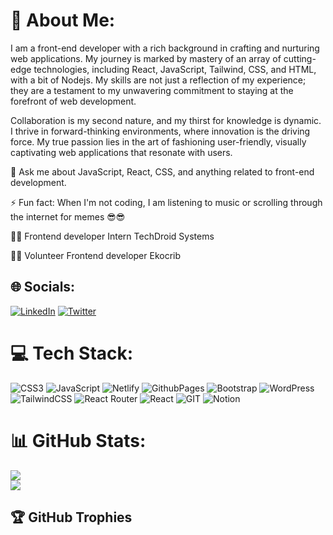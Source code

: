 # 💫 About Me:
I am a front-end developer with a rich background in crafting and nurturing web applications. My journey is marked by mastery of an array of cutting-edge technologies, including React, JavaScript, Tailwind, CSS, and HTML, with a bit of Nodejs. My skills are not just a reflection of my experience; they are a testament to my unwavering commitment to staying at the forefront of web development.

Collaboration is my second nature, and my thirst for knowledge is dynamic. I thrive in forward-thinking environments, where innovation is the driving force. My true passion lies in the art of fashioning user-friendly, visually captivating web applications that resonate with users.

💬 Ask me about JavaScript, React, CSS, and anything related to front-end development.

⚡ Fun fact: When I'm not coding, I am listening to music or scrolling through the internet for memes 😎😎

👨‍💻 Frontend developer Intern TechDroid Systems

👨‍💻 Volunteer Frontend developer Ekocrib


## 🌐 Socials:
[![LinkedIn](https://img.shields.io/badge/LinkedIn-%230077B5.svg?logo=linkedin&logoColor=white)](https://www.linkedin.com/in/akinuliolaakinbobola/) [![Twitter](https://img.shields.io/badge/Twitter-%231DA1F2.svg?logo=Twitter&logoColor=white)](https://twitter.com/phemmyblaz)

# 💻 Tech Stack:
![CSS3](https://img.shields.io/badge/css3-%231572B6.svg?style=flat&logo=css3&logoColor=white) ![JavaScript](https://img.shields.io/badge/javascript-%23323330.svg?style=flat&logo=javascript&logoColor=%23F7DF1E) ![Netlify](https://img.shields.io/badge/netlify-%23000000.svg?style=flat&logo=netlify&logoColor=#00C7B7) ![GithubPages](https://img.shields.io/badge/github%20pages-121013?style=flat&logo=github&logoColor=white) ![Bootstrap](https://img.shields.io/badge/bootstrap-%238511FA.svg?style=flat&logo=bootstrap&logoColor=white) ![WordPress](https://img.shields.io/badge/WordPress-%23117AC9.svg?style=flat&logo=WordPress&logoColor=white) ![TailwindCSS](https://img.shields.io/badge/tailwindcss-%2338B2AC.svg?style=flat&logo=tailwind-css&logoColor=white) ![React Router](https://img.shields.io/badge/React_Router-CA4245?style=flat&logo=react-router&logoColor=white) ![React](https://img.shields.io/badge/react-%2320232a.svg?style=flat&logo=react&logoColor=%2361DAFB) ![GIT](https://img.shields.io/badge/Git-fc6d26?style=flat&logo=git&logoColor=white) ![Notion](https://img.shields.io/badge/Notion-%23000000.svg?style=flat&logo=notion&logoColor=white)
# 📊 GitHub Stats:
![](https://github-readme-stats.vercel.app/api?username=phemmyblaze&theme=radical&hide_border=false&include_all_commits=true&count_private=false)<br/>
![](https://github-readme-streak-stats.herokuapp.com/?user=phemmyblaze&theme=radical&hide_border=false)<br/>


## 🏆 GitHub Trophies
<!-- ![](https://github-profile-trophy.vercel.app/?username=phemmyblaze&theme=radical&no-frame=false&no-bg=true&margin-w=4) -->

<!--[![](https://visitcount.itsvg.in/api?id=phemmyblaze&icon=5&color=11)](https://visitcount.itsvg.in)-->



    
    
<div>
<!--   <a href="/" align="left">
    <img src="https://github-readme-stats.vercel.app/api/top-langs/?username=phemmyblaze&text_color=586069&layout=compact&hide_border=true&bg_color=fff&title_color=0366d6&count_private=true&include_all_commits=true" />
  </a>  -->
<!-- 	![trophy](https://github-profile-trophy.vercel.app/?username=phemmyblaze) -->
</div>	

<div>
<!--   <a href="/" align="right">
    <img src="https://github-readme-stats.vercel.app/api?username=phemmyblaze&count_private=true&show_icons=true&icon_color=222&title_color=0366d6&text_color=586069&bg_color=fff&hide=issues&hide_border=true&include_all_commits=true" />
  </a> -->
</div>



